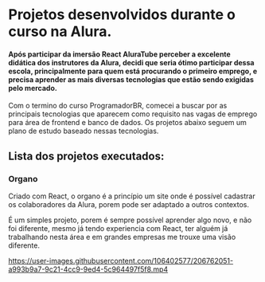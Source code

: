 # Projetos desenvolvidos durante o curso na Alura. 

#### Após participar da imersão React AluraTube perceber a excelente didática dos instrutores da Alura, decidi que seria ótimo participar dessa escola, principalmente para quem está procurando o primeiro emprego, e precisa aprender as mais diversas tecnologias que estão sendo exigidas pelo mercado.

Com o termino do curso ProgramadorBR, comecei a buscar por as principais tecnologias que aparecem como requisito nas vagas de emprego para área de frontend e banco de dados. Os projetos abaixo seguem um plano de estudo baseado nessas tecnologias. 

## Lista dos projetos executados:

### Organo
Criado com React, o organo é a princípio um site onde é possível cadastrar os colaboradores da Alura, porem pode ser adaptado a outros contextos. 
 
É um simples projeto, porem é sempre possível aprender algo novo, e não foi diferente, mesmo já tendo experiencia com React, ter alguém já trabalhando nesta área e em grandes empresas me trouxe uma visão diferente.


https://user-images.githubusercontent.com/106402577/206762051-a993b9a7-9c21-4cc9-9ed4-5c964497f5f8.mp4
